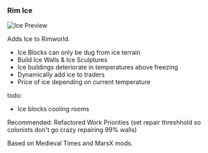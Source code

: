 ### Rim Ice ###

![Ice Preview](https://github.com/Fumblesneeze/RimIce/blob/master/Mod/About/Preview.png?raw=true)

Adds Ice to Rimworld.

* Ice Blocks can only be dug from ice terrain
* Build Ice Walls & Ice Sculptures
* Ice buildings deteriorate in temperatures above freezing
* Dynamically add ice to traders
* Price of ice depending on current temperature

todo:

* Ice blocks cooling rooms

Recommended: Refactored Work Priorities (set repair threshhold so colonists don't go crazy repairing 99% walls)

Based on Medieval Times and MarsX mods.
